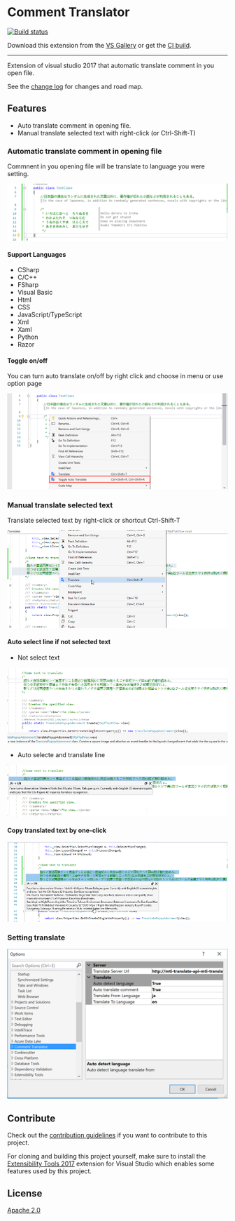 # Comment Translator

[![Build status](https://ci.appveyor.com/api/projects/status/fe6mld9pvrane5wb?svg=true)](https://ci.appveyor.com/project/thuantan2060/comment-translator)

<!-- Update the VS Gallery link after you upload the VSIX-->
Download this extension from the [VS Gallery](https://visualstudiogallery.msdn.microsoft.com/b80c6a19-fea5-4abd-a394-84cf8a56ecc4)
or get the [CI build](http://vsixgallery.com/extension/c90fdb4d-7351-4205-9d62-159428df15d9/).

----------------------------------------

Extension of visual studio 2017 that automatic translate comment in you open file.

See the [change log](CHANGELOG.md) for changes and road map.

## Features

- Auto translate comment in opening file.
- Manual translate selected text with right-click (or Ctrl-Shift-T)

### Automatic translate comment in opening file
Commnent in you opening file will be translate to language you were setting.

![Auto Translate](Images/Auto-translate.png)

#### Support Languages
  - CSharp
  - C/C++
  - FSharp
  - Visual Basic
  - Html
  - CSS
  - JavaScript/TypeScript
  - Xml
  - Xaml
  - Python
  - Razor
#### Toggle on/off
You can turn auto translate on/off by right click and choose in menu or use option page

![Toggle Auto Translate](Images/Toggle-Auto-Translate.png)
### Manual translate selected text
Translate selected text by right-click or shortcut Ctrl-Shift-T

![Manual Translate](Images/Manual-Translate.png)
#### Auto select line if not selected text
- Not select text

![Not Selected Text](Images/Not-Selected-Text.png)
- Auto selecte and translate line

![Auto Selecte Line](Images/Auto-Selecte-Line.png)
#### Copy translated text by one-click

![Copy Translated Text](Images/Copy-Translated-Text.png)
### Setting translate

![Options](Images/Options.png)
## Contribute
Check out the [contribution guidelines](CONTRIBUTING.md)
if you want to contribute to this project.

For cloning and building this project yourself, make sure
to install the
[Extensibility Tools 2017](https://visualstudiogallery.msdn.microsoft.com/ab39a092-1343-46e2-b0f1-6a3f91155aa6)
extension for Visual Studio which enables some features
used by this project.

## License
[Apache 2.0](LICENSE)